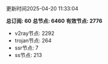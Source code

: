 更新时间2025-04-20 11:33:04

**总订阅: 60**
**总节点: 6460**
**有效节点: 2776**
- v2ray节点: 2292
- trojan节点: 264
- ssr节点: 7
- ss节点: 213
